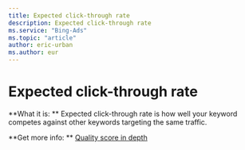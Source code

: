 ```yaml
---
title: Expected click-through rate
description: Expected click-through rate
ms.service: "Bing-Ads"
ms.topic: "article"
author: eric-urban
ms.author: eur
---
```


# Expected click-through rate

**What it is: **    Expected click-through rate is how well your keyword competes against other keywords targeting the same traffic.

**Get more info: **    [Quality score in depth](../hlp_BA_CONC_AboutQualityScore.md)


